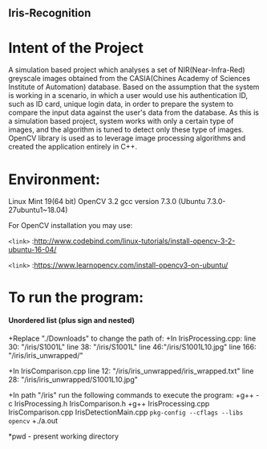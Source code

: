 ## Iris-Recognition

# Intent of the Project
A simulation based project which analyses a set of NIR(Near-Infra-Red) greyscale images obtained from the CASIA(Chines Academy of Sciences Institute of Automation) database. Based on the assumption that the system is working in a scenario, in which a user would use his authentication ID, such as ID card, unique login data, in order to prepare the system to compare the input data against the user's data from the database. 
As this is a simulation based project, system works with only a certain type of images, and the algorithm is tuned to detect only these type of images. OpenCV library is used as to leverage image processing algorithms and created the application entirely in C++.

# Environment:
Linux Mint 19(64 bit)
OpenCV 3.2
gcc version 7.3.0 (Ubuntu 7.3.0-27ubuntu1~18.04)

For OpenCV installation you may use:

`<link>` :http://www.codebind.com/linux-tutorials/install-opencv-3-2-ubuntu-16-04/

`<link>` :https://www.learnopencv.com/install-opencv3-on-ubuntu/

# To run the program:

#### Unordered list (plus sign and nested)
+Replace "./Downloads" to change the path of:
  +In IrisProcessing.cpp: 
    line 30: "<pwd>/iris/S1001L"
    line 38: "<pwd>/iris/S1001L"
    line 46:"<pwd>/iris/S1001L10.jpg"
    line 166: "<pwd>/iris/iris_unwrapped/"

  +In IrisComparison.cpp
    line 12: "<pwd>/iris/iris_unwrapped/iris_wrapped.txt"
    line 28: "<pwd>/iris/iris_unwrapped/S1001L10.jpg"

+In path "<pwd>/iris" run the following commands to execute the program:
  +g++ -c IrisProcessing.h IrisComparison.h
  +g++ IrisProcessing.cpp IrisComparison.cpp IrisDetectionMain.cpp `pkg-config --cflags --libs opencv`
  +./a.out

*pwd - present working directory

